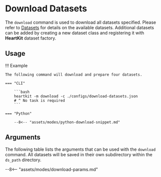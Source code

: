 # Download Datasets

The `download` command is used to download all datasets specified. Please refer to [Datasets](../datasets/index.md) for details on the available datasets. Additional datasets can be added by creating a new dataset class and registering it with __HeartKit__ dataset factory.

## <span class="sk-h2-span">Usage</span>

!!! Example

    The following command will download and prepare four datasets.

    === "CLI"

        ```bash
        heartkit -m download -c ./configs/download-datasets.json
        # ^ No task is required
        ```

    === "Python"

        --8<-- "assets/modes/python-download-snippet.md"


## <span class="sk-h2-span">Arguments </span>

The following table lists the arguments that can be used with the `download` command. All datasets will be saved in their own subdirectory within the `ds_path` directory.


--8<-- "assets/modes/download-params.md"
